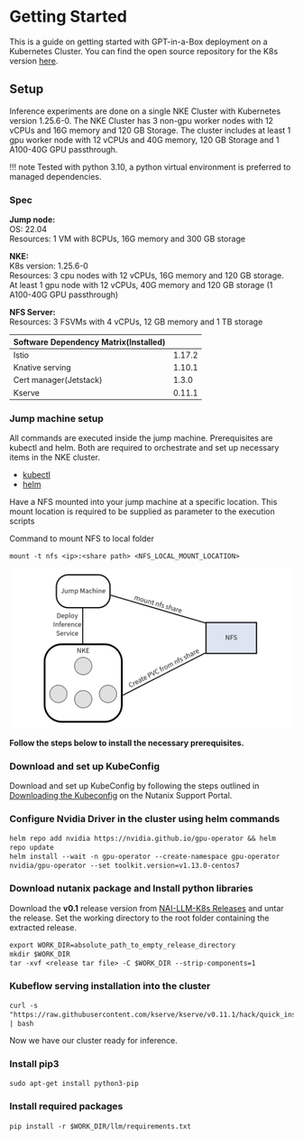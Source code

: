 # Getting Started  
This is a guide on getting started with GPT-in-a-Box deployment on a Kubernetes Cluster. You can find the open source repository for the K8s version [here](https://github.com/nutanix/nai-llm-k8s). 

## Setup

Inference experiments are done on a single NKE Cluster with Kubernetes version 1.25.6-0. The NKE Cluster has 3 non-gpu worker nodes with 12 vCPUs and 16G memory and 120 GB Storage. The cluster includes at least 1 gpu worker node with 12 vCPUs and 40G memory, 120 GB Storage and 1 A100-40G GPU passthrough.

!!! note
    Tested with python 3.10, a python virtual environment is preferred to managed dependencies.

### Spec
**Jump node:**  
OS: 22.04  
Resources:   1 VM with 8CPUs, 16G memory and 300 GB storage  

**NKE:**  
K8s version: 1.25.6-0  
Resources:  3 cpu nodes with 12 vCPUs, 16G memory and 120 GB storage.
	        At least 1 gpu node with 12 vCPUs, 40G memory and 120 GB storage (1 A100-40G GPU passthrough)

**NFS Server:**    
Resources: 3 FSVMs with 4 vCPUs, 12 GB memory and 1 TB storage  


| Software Dependency Matrix(Installed)  | |
| --- | --- |
| Istio  | 1.17.2  |
| Knative serving  | 1.10.1  |
| Cert manager(Jetstack) | 1.3.0 |
| Kserve | 0.11.1 |

### Jump machine setup
All commands are executed inside the jump machine. 
Prerequisites are kubectl and helm. Both are required to orchestrate and set up necessary items in the NKE cluster.  

* [kubectl](https://kubernetes.io/docs/tasks/tools/#kubectl)
* [helm](https://helm.sh/docs/intro/install/)

Have a NFS mounted into your jump machine at a specific location. This mount location is required to be supplied as parameter to the execution scripts

Command to mount NFS to local folder
```
mount -t nfs <ip>:<share path> <NFS_LOCAL_MOUNT_LOCATION>
```
![Screenshot of a Jump Machine Setup.](image1.png)


**Follow the steps below to install the necessary prerequisites.**  

### Download and set up KubeConfig  
Download and set up KubeConfig by following the steps outlined in [Downloading the Kubeconfig](https://portal.nutanix.com/page/documents/details?targetId=Nutanix-Kubernetes-Engine-v2_5:top-download-kubeconfig-t.html) on the Nutanix Support Portal.  

### Configure Nvidia Driver in the cluster using helm commands
```
helm repo add nvidia https://nvidia.github.io/gpu-operator && helm repo update
helm install --wait -n gpu-operator --create-namespace gpu-operator nvidia/gpu-operator --set toolkit.version=v1.13.0-centos7
```

### Download nutanix package and Install python libraries  
Download the **v0.1** release version from [NAI-LLM-K8s Releases](https://github.com/nutanix/nai-llm-k8s/releases/tag/v0.1) and untar the release. Set the working directory to the root folder containing the extracted release.
```
export WORK_DIR=absolute_path_to_empty_release_directory
mkdir $WORK_DIR
tar -xvf <release tar file> -C $WORK_DIR --strip-components=1
```

### Kubeflow serving installation into the cluster
```
curl -s "https://raw.githubusercontent.com/kserve/kserve/v0.11.1/hack/quick_install.sh" | bash
```
Now we have our cluster ready for inference.  

### Install pip3  
```
sudo apt-get install python3-pip
```

### Install required packages  
```
pip install -r $WORK_DIR/llm/requirements.txt
```
